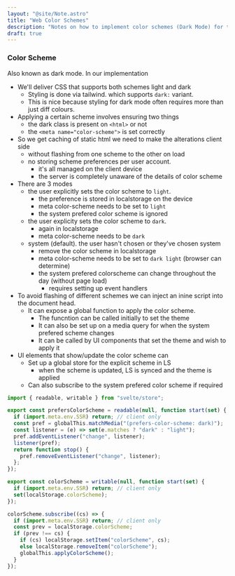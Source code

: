 ```yaml
---
layout: "@site/Note.astro"
title: "Web Color Schemes"
description: "Notes on how to implement color schemes (Dark Mode) for the web"
draft: true
---
```


### Color Scheme

Also known as dark mode. In our implementation

- We'll deliver CSS that supports both schemes light and dark
  - Styling is done via tailwind. which supports `dark:` variant.
  - This is nice because styling for dark mode often requires more than just diff colours.
- Applying a certain scheme involves ensuring two things
  - the dark class is present on `<html>` or not
  - the `<meta name="color-scheme">` is set correctly
- So we get caching of static html we need to make the alterations client side
  - without flashing from one scheme to the other on load
  - no storing scheme preferences per user account. 
    - it's all managed on the client device
    - the server is completely unaware of the details of color scheme
- There are 3 modes
  - the user explicitly sets the color scheme to `light`.
    - the preference is stored in localstorage on the device
    - meta color-scheme needs to be set to `light`
    - the system prefered color scheme is ignored
  - the user explicity sets the color scheme to `dark`.
    - again in localstorage
    - meta color-scheme needs to be `dark`
  - system (default). the user hasn't chosen or they've chosen system
    - remove the color scheme in localstorage
    - meta color-scheme needs to be set to `dark light` (browser can determine)
    - the system prefered colorscheme can change throughout the day (without page load)
      - requires setting up event handlers
- To avoid flashing of different schemes we can inject an inine script into the document head. 
  - It can expose a global function to apply the color scheme.
    - The funcntion can be called initially to set the theme
    - It can also be set up on a media query for when the system prefered scheme changes
    - It can be called by UI components that set the theme and wish to apply it
- UI elements that show/update the color scheme can 
  - Set up a global store for the explicit scheme in LS
    - when the scheme is updated, LS is synced and the theme is applied
  - Can also subscribe to the system prefered color scheme if required

``` javascript
import { readable, writable } from "svelte/store";

export const prefersColorScheme = readable(null, function start(set) {
  if (import.meta.env.SSR) return; // client only
  const pref = globalThis.matchMedia("(prefers-color-scheme: dark)");
  const listener = (e) => set(e.matches ? "dark" : "light");
  pref.addEventListener("change", listener);
  listener(pref);
  return function stop() {
    pref.removeEventListener("change", listener);
  };
});

export const colorScheme = writable(null, function start(set) {
  if (import.meta.env.SSR) return; // client only
  set(localStorage.colorScheme);
});

colorScheme.subscribe((cs) => {
  if (import.meta.env.SSR) return; // client only
  const prev = localStorage.colorScheme;
  if (prev !== cs) {
    if (cs) localStorage.setItem("colorScheme", cs);
    else localStorage.removeItem("colorScheme");
    globalThis.applyColorScheme();
  }
});
```